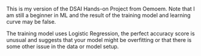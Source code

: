 This is my version of the DSAI Hands-on Project from Oemoem.
Note that I am still a beginner in ML and the result of the training model and learning curve may be false.

The training model uses Logistic Regression, the perfect accuracy score is unusual and suggests that your model might be overfitting or that there is some other issue in the data or model setup.
